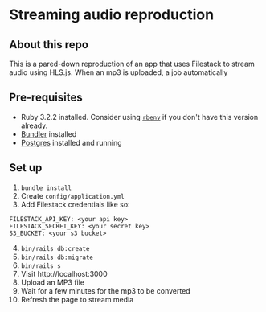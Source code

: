 # Streaming audio reproduction

## About this repo

This is a pared-down reproduction of an app that uses Filestack to stream audio using HLS.js. When an mp3 is uploaded, a job automatically 

## Pre-requisites

* Ruby 3.2.2 installed. Consider using [`rbenv`](https://github.com/rbenv/rbenv) if you don't have this version already.
* [Bundler](https://bundler.io/) installed
* [Postgres](https://postgresapp.com/) installed and running

## Set up

1. `bundle install`
2. Create `config/application.yml`
3. Add Filestack credentials like so:

```
FILESTACK_API_KEY: <your api key>
FILESTACK_SECRET_KEY: <your secret key>
S3_BUCKET: <your s3 bucket>
```

4. `bin/rails db:create`
5. `bin/rails db:migrate`
6. `bin/rails s`
7. Visit http://localhost:3000
8. Upload an MP3 file
9. Wait for a few minutes for the mp3 to be converted
10. Refresh the page to stream media
